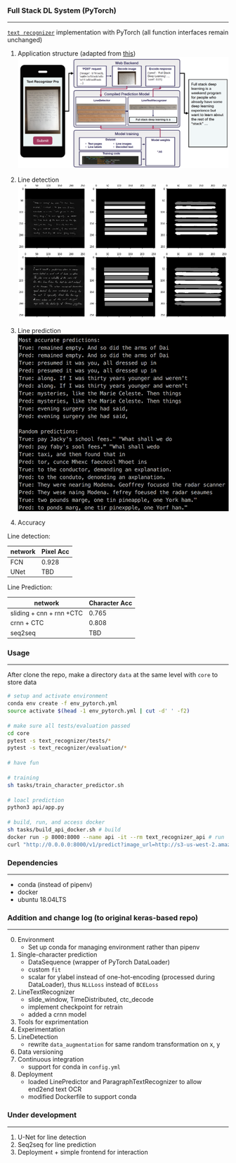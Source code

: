 ### Full Stack DL System (PyTorch)  
----------------------------------
[`text recognizer`](https://github.com/full-stack-deep-learning/fsdl-text-recognizer-project) implementation with PyTorch (all function interfaces remain unchanged)

1. Application structure (adapted from [this](https://fullstackdeeplearning.com/march2019)) 
![project structure](./assets/structure.png)
2. Line detection
![detefction](./assets/line_detection.png)
3. Line prediction
![prediction](./assets/line_prediction.png)

4. Accuracy

Line detection:  

| network | Pixel Acc |
| --------|-----------|
| FCN | 0.928 |
| UNet | TBD |

Line Prediction:  

| network | Character Acc |
| ------- | ------------- |
| sliding + cnn + rnn +CTC | 0.765 |
| crnn + CTC| 0.808 |
| seq2seq | TBD |


### Usage
-------------
After clone the repo, make a directory `data` at the same level with `core` to store data
```bash
# setup and activate environment
conda env create -f env_pytorch.yml
source activate $(head -1 env_pytorch.yml | cut -d' ' -f2)

# make sure all tests/evaluation passed
cd core
pytest -s text_recognizer/tests/*
pytest -s text_recognizer/evaluation/*

# have fun

# training
sh tasks/train_character_predictor.sh

# loacl prediction
python3 api/app.py

# build, run, and access docker
sh tasks/build_api_docker.sh # build
docker run -p 8000:8000 --name api -it --rm text_recognizer_api # run 
curl "http://0.0.0.0:8000/v1/predict?image_url=http://s3-us-west-2.amazonaws.com/fsdl-public-assets/emnist_lines/or%2Bif%2Bused%2Bthe%2Bresults.png" # access the dockerized API


```


### Dependencies
---------
* conda (instead of pipenv)
* docker
* ubuntu 18.04LTS

### Addition and change log (to original keras-based repo)
-------------
0. Environment
    * Set up conda for managing environment rather than pipenv
1. Single-character prediction
    * DataSequence (wrapper of PyTorch DataLoader)
    * custom `fit`
    * scalar for ylabel instead of one-hot-encoding (processed during DataLoader), thus `NLLLoss` instead of `BCELoss`
2. LineTextRecognizer
    * slide_window, TimeDistributed, ctc_decode
    * implement checkpoint for retrain
    * added a crnn model
3. Tools for exprimentation
4. Experimentation
5. LineDetection
    * rewrite `data_augmentation` for same random transformation on x, y
6. Data versioning
7. Continuous integration
    * support for conda in `config.yml`
8. Deployment
    * loaded LinePredictor and ParagraphTextRecognizer to allow end2end text OCR
    * modified Dockerfile to support conda

### Under development
-------------
1. U-Net for line detection
2. Seq2seq for line prediction
3. Deployment + simple frontend for interaction